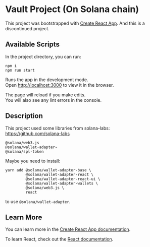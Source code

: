 # Vault Project (On Solana chain)

This project was bootstrapped with [Create React App](https://github.com/facebook/create-react-app).
And this is a discontinued project.

## Available Scripts

In the project directory, you can run:

```
npm i
npm run start
```


Runs the app in the development mode.\
Open [http://localhost:3000](http://localhost:3000) to view it in the browser.

The page will reload if you make edits.\
You will also see any lint errors in the console.

## Description

This project used some libraries from solana-labs: https://github.com/solana-labs

```
@solana/web3.js
@solana/wallet-adapter~
@solana/spl-token
```

Maybe you need to install:
```
yarn add @solana/wallet-adapter-base \
         @solana/wallet-adapter-react \
         @solana/wallet-adapter-react-ui \
         @solana/wallet-adapter-wallets \
         @solana/web3.js \
         react
```
to use `@solana/wallet-adapter`.

## Learn More

You can learn more in the [Create React App documentation](https://facebook.github.io/create-react-app/docs/getting-started).

To learn React, check out the [React documentation](https://reactjs.org/).
